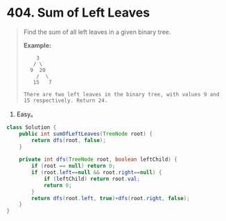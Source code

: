 #  404. Sum of Left Leaves

> Find the sum of all left leaves in a given binary tree.
>
> **Example:**
>
> ```
>     3
>    / \
>   9  20
>     /  \
>    15   7
> 
> There are two left leaves in the binary tree, with values 9 and 15 respectively. Return 24.
> ```

1. Easy。

```java
class Solution {
    public int sumOfLeftLeaves(TreeNode root) {
        return dfs(root, false);
    }
    
    private int dfs(TreeNode root, boolean leftChild) {
        if (root == null) return 0;
        if (root.left==null && root.right==null) {
            if (leftChild) return root.val;
            return 0;
        }
        return dfs(root.left, true)+dfs(root.right, false);
    }
}
```


